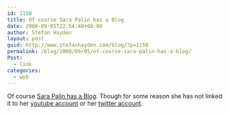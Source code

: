 ```yaml
---
id: 1150
title: Of course Sara Palin has a Blog
date: 2008-09-05T22:54:40+00:00
author: Stefan Hayden
layout: post
guid: http://www.stefanhayden.com/blog/?p=1150
permalink: /blog/2008/09/05/of-course-sara-palin-has-a-blog/
Post:
  - link
categories:
  - web
---
```

Of course <a href="http://sarahpalin.typepad.com/">Sara Palin has a Blog</a>. Though for some reason she has not linked it to her <a href="https://www.youtube.com/user/SaraBenincasa">youtube account</a> or her <a href="http://twitter.com/fakesarahpalin">twitter account</a>.